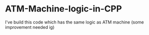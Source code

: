 # ATM-Machine-logic-in-CPP


I've build this code which has the same logic as ATM machine 
(some improvement needed ig)
    
                   
